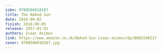 ```yaml
---
isbn: 9780586010167
title: The Naked Sun
date: 2018-09-02
finish: 2018-09-05
release: 1957-01-01
authors: Isaac Asimov
link: https://www.amazon.co.uk/Naked-Sun-isaac-asimov/dp/B002I4DI1Y
cover: 9780586010167.jpg
---
```

